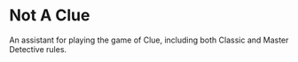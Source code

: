# Not A Clue
An assistant for playing the game of Clue, including both Classic and Master Detective rules.
